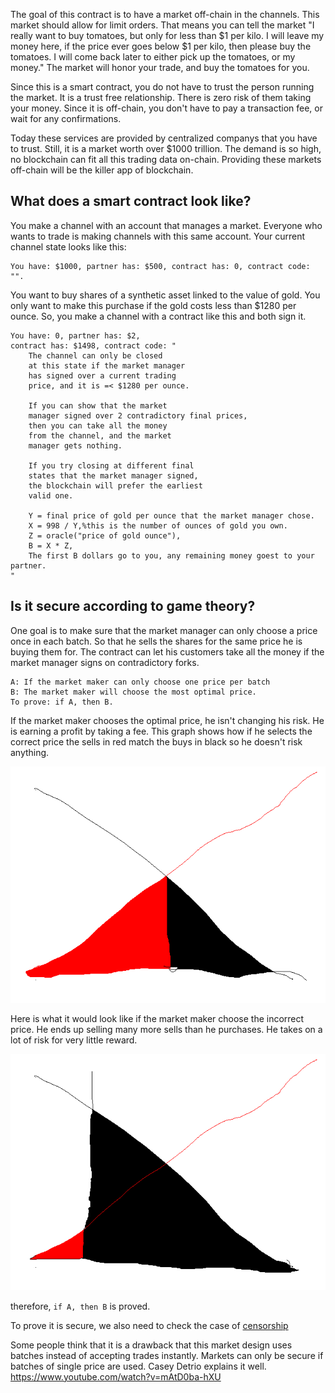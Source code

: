 The goal of this contract is to have a market off-chain in the channels.
This market should allow for limit orders. That means you can tell the market
"I really want to buy tomatoes, but only for less than $1 per kilo. I will leave my money
here, if the price ever goes below $1 per kilo, then please buy the tomatoes. I will come
back later to either pick up the tomatoes, or my money."
The market will honor your trade, and buy the tomatoes for you.

Since this is a smart contract, you do not have to trust the person running the market.
It is a trust free relationship. There is zero risk of them taking your money.
Since it is off-chain, you don't have to pay a transaction fee, or wait for any confirmations.

Today these services are provided by centralized companys that you have to trust.
Still, it is a market worth over $1000 trillion.
The demand is so high, no blockchain can fit all this trading data on-chain.
Providing these markets off-chain will be the killer app of blockchain.

## What does a smart contract look like?

You make a channel with an account that manages a market.
Everyone who wants to trade is making channels with this same account.
Your current channel state looks like this:
```
You have: $1000, partner has: $500, contract has: 0, contract code: "".
```

You want to buy shares of a synthetic asset linked to the value of gold.
You only want to make this purchase if the gold costs less than $1280 per ounce.
So, you make a channel with a contract like this and both sign it.

```
You have: 0, partner has: $2,
contract has: $1498, contract code: "
    The channel can only be closed 
    at this state if the market manager 
    has signed over a current trading 
    price, and it is =< $1280 per ounce.

    If you can show that the market 
    manager signed over 2 contradictory final prices, 
    then you can take all the money 
    from the channel, and the market 
    manager gets nothing. 

    If you try closing at different final
    states that the market manager signed, 
    the blockchain will prefer the earliest
    valid one.

    Y = final price of gold per ounce that the market manager chose.
    X = 998 / Y,%this is the number of ounces of gold you own.
    Z = oracle("price of gold ounce"),
    B = X * Z,
    The first B dollars go to you, any remaining money goest to your partner.
"
```

## Is it secure according to game theory?

One goal is to make sure that the market manager can only choose a price once in each batch.
So that he sells the shares for the same price he is buying them for.
The contract can let his customers take all the money if the market manager signs on contradictory forks.

```
A: If the market maker can only choose one price per batch
B: The market maker will choose the most optimal price.
To prove: if A, then B.
```

If the market maker chooses the optimal price, he isn't changing his risk.
He is earning a profit by taking a fee.
This graph shows how if he selects the correct price the sells in red match the buys in black so he doesn't risk anything.

![balanced trading](batch_channel.png "balanced")

Here is what it would look like if the market maker choose the incorrect price. He ends up selling many more sells than he purchases. He takes on a lot of risk for very little reward.

![unbalanced trading](batch_channel_unbalanced.png "unbalanced")

therefore, `if A, then B` is proved.

To prove it is secure, we also need to check the case of [censorship](off_chain_censored_orders.md)

Some people think that it is a drawback that this market design uses batches instead of accepting trades instantly.
Markets can only be secure if batches of single price are used.
Casey Detrio explains it well.
https://www.youtube.com/watch?v=mAtD0ba-hXU


